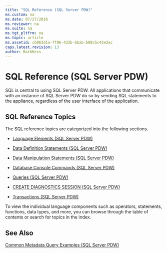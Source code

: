 ```yaml
---
title: "SQL Reference (SQL Server PDW)"
ms.custom: na
ms.date: 07/27/2016
ms.reviewer: na
ms.suite: na
ms.tgt_pltfrm: na
ms.topic: article
ms.assetid: cb063d1a-7f06-432b-bbab-b88c5c42e2ac
caps.latest.revision: 13
author: BarbKess
---
```

# SQL Reference (SQL Server PDW)
SQL is central to using SQL Server PDW. All applications that communicate with an instance of SQL Server PDW do so by sending SQL statements to the appliance, regardless of the user interface of the application.  
  
## SQL Reference Topics  
The SQL reference topics are categorized into the following sections.  
  
-   [Language Elements &#40;SQL Server PDW&#41;](../sqlpdw/language-elements-sql-server-pdw.md)  
  
-   [Data Definition Statements &#40;SQL Server PDW&#41;](../sqlpdw/data-definition-statements-sql-server-pdw.md)  
  
-   [Data Manipulation Statements &#40;SQL Server PDW&#41;](../sqlpdw/data-manipulation-statements-sql-server-pdw.md)  
  
-   [Database Console Commands &#40;SQL Server PDW&#41;](../sqlpdw/database-console-commands-sql-server-pdw.md)  
  
-   [Queries &#40;SQL Server PDW&#41;](../sqlpdw/queries-sql-server-pdw.md)  
  
-   [CREATE DIAGNOSTICS SESSION &#40;SQL Server PDW&#41;](../sqlpdw/create-diagnostics-session-sql-server-pdw.md)  
  
-   [Transactions &#40;SQL Server PDW&#41;](../sqlpdw/transactions-sql-server-pdw.md)  
  
To view the individual language components such as operators, statements, functions, data types, and more, you can browse through the table of contents or search for topics in the index.  
  
## See Also  
[Common Metadata Query Examples &#40;SQL Server PDW&#41;](../sqlpdw/common-metadata-query-examples-sql-server-pdw.md)  
  
